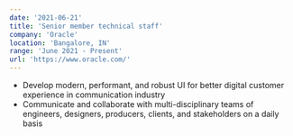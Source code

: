 ```yaml
---
date: '2021-06-21'
title: 'Senior member technical staff'
company: 'Oracle'
location: 'Bangalore, IN'
range: 'June 2021 - Present'
url: 'https://www.oracle.com/'
---
```


- Develop modern, performant, and robust UI for better digital customer experience in communication industry
- Communicate and collaborate with multi-disciplinary teams of engineers, designers, producers, clients, and stakeholders on a daily basis

